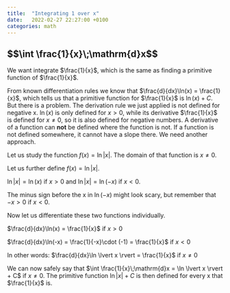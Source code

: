 ```yaml
---
title:  "Integrating 1 over x"
date:   2022-02-27 22:27:00 +0100
categories: math
---
```

<h2>$$\int \frac{1}{x}\;\mathrm{d}x$$</h2>

We want integrate $\frac{1}{x}$, which is the same as finding a primitive function of $\frac{1}{x}$.

From known differentiation rules we know that $\frac{d}{dx}\ln(x) = \frac{1}{x}$, which tells us that a primitive function for $\frac{1}{x}$ is $\ln(x) + C$. But there is a problem. The derivation rule we just applied is not defined for negative x. $\ln(x)$ is only defined for $x > 0$, while its derivative $\frac{1}{x}$ is defined for $x \neq 0$, so it is also defined for negative numbers. A derivative of a function can <strong>not</strong> be defined where the function is not. If a function is not defined somewhere, it cannot have a slope there. We need another approach.

Let us study the function $f(x) = \ln \lvert x \rvert$. The domain of that function is $x \neq 0$.

Let us further define $f(x) = \ln \lvert x \rvert$.

$\ln \lvert x \rvert = \ln(x)$ if $x > 0$ and
$\ln \lvert x \rvert = \ln(-x)$ if $x < 0$.

The minus sign before the x in $\ln(-x)$ might look scary, but remember that $-x > 0$ if $x < 0$.

Now let us differentiate these two functions individually.

$\frac{d}{dx}\ln(x) = \frac{1}{x}$ if $x > 0$

$\frac{d}{dx}\ln(-x) = \frac{1}{-x}\cdot (-1) = \frac{1}{x}$ if $x < 0$

In other words: $\frac{d}{dx}\ln \lvert x \rvert = \frac{1}{x}$ if $x \neq 0$

We can now safely say that $\int \frac{1}{x}\;\mathrm{d}x = \ln \lvert x \rvert + C$ if $x \neq 0$. The primitive function $\ln \lvert x \rvert + C$ is then defined for every x that $\frac{1}{x}$ is.
